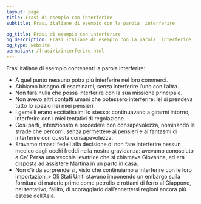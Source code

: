 ```yaml
---
layout: page
title: Frasi di esempio con interferire 
subtitle: Frasi italiane di esempio con la parola  interferire

og_title: Frasi di esempio con interferire 
og_description: Frasi italiane di esempio con la parola  interferire
og_type: website
permalink: /frasi/i/interferire.html
---
```


Frasi italiane di esempio contenenti la parola interferire:


- A quel punto nessuno potrà più interferire nei loro commerci.
- Abbiamo bisogno di esaminarci, senza interferire l’uno con l’altra.
- Non farà nulla che possa interferire con la sua missione principale.
- Non avevo altri contatti umani che potessero interferire: lei si prendeva tutto lo spazio nei miei pensieri.
- I gemelli erano eccitatissimi lo stesso: continuavano a girarmi intorno, interferire con i miei tentativi di regolazione.
- Così parti, intenzionato a procedere con consapevolezza, nominando le strade che percorri, senza permettere ai pensieri e ai fantasmi di interferire con questa consapevolezza.
- Eravamo rimasti fedeli alla decisione di non fare interferire nessun medico dagli occhi freddi nella nostra gravidanza: avevamo conosciuto a Ca' Persa una vecchia levatrice che si chiamava Giovanna, ed era disposta ad assistere Martina in un parto in casa.
- Non c’è da sorprendersi, visto che continuiamo a interferire con le loro importazioni.» Gli Stati Uniti stavano imponendo un embargo sulla fornitura di materie prime come petrolio e rottami di ferro al Giappone, nel tentativo, fallito, di scoraggiarlo dall’annettersi regioni ancora più estese dell’Asia.
